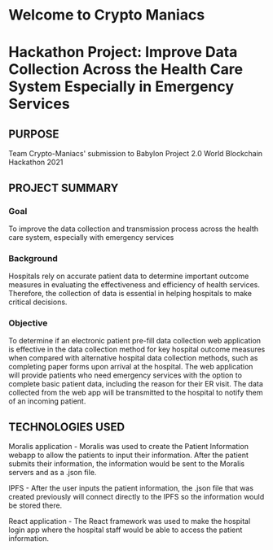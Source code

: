 # Welcome to Crypto Maniacs
# Hackathon Project: Improve Data Collection Across the Health Care System Especially in Emergency Services

<h2>PURPOSE</h2>

Team Crypto-Maniacs' submission to Babylon Project 2.0 World Blockchain Hackathon 2021

<h2>PROJECT SUMMARY</h2>

<h3>Goal</h3>
To improve the data collection and transmission process across the health care system, especially with emergency services

<h3>Background</h3>
Hospitals rely on accurate patient data to determine important outcome measures in evaluating the effectiveness and efficiency of health services. Therefore, the collection of data is essential in helping hospitals to make critical decisions. 

<h3>Objective</h3>
To determine if an electronic patient pre-fill data collection web application is effective in the data collection method for key hospital outcome measures when compared with alternative hospital data collection methods, such as completing paper forms upon arrival at the hospital. The web application will provide patients who need emergency services with the option to complete basic patient data, including the reason for their ER visit. The data collected from the web app will be transmitted to the hospital to notify them of an incoming patient. 


<h2>TECHNOLOGIES USED</h2>
Moralis application - Moralis was used to create the Patient Information webapp to allow the patients to input their information. After the patient submits their information, the information would be sent to the Moralis servers and as a .json file. 


IPFS - After the user inputs the patient information, the .json file that was created previously will connect directly to the IPFS so the information would be stored there. 

React application - 
The React framework was used to make the hospital login app where the hospital staff would be able to access the patient information.  




